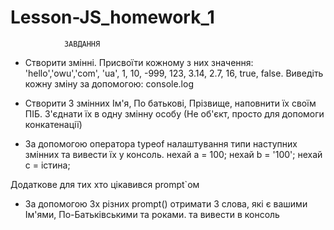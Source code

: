 # Lesson-JS_homework_1
                ЗАВДАННЯ
- Створити змінні. Присвоїти кожному з них значення: 'hello','owu','com', 'ua', 1, 10, -999, 123, 3.14, 2.7, 16, true, false.
  Виведіть кожну зміну за допомогою: console.log

- Створити 3 змінних Ім'я, По батькові, Прізвище, наповнити їх своїм ПІБ. З'єднати їх в одну змінну особу (Не об'єкт, просто для допомоги конкатенації)

- За допомогою оператора typeof налаштування типи наступних змінних та вивести їх у консоль.
  нехай a = 100; нехай b = '100'; нехай c = істина;

Додаткове для тих хто цікавився prompt`oм
- За допомогою 3х різних prompt() отримати 3 слова, які є вашими Ім'ями, По-Батьківськими та роками. та вивести в консоль